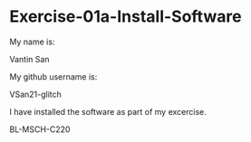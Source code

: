 # Exercise-01a-Install-Software
My name is:

Vantin San

My github username is:

VSan21-glitch

I have installed the software as part of my excercise. 

BL-MSCH-C220
